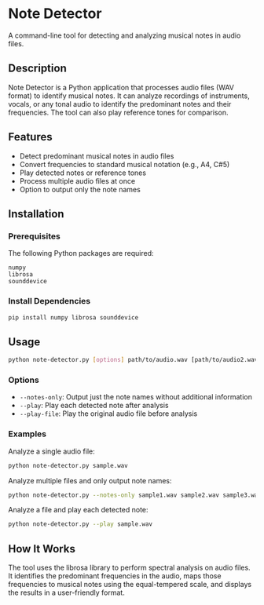 # Note Detector

A command-line tool for detecting and analyzing musical notes in audio files.

## Description

Note Detector is a Python application that processes audio files (WAV format) to identify musical notes. It can analyze recordings of instruments, vocals, or any tonal audio to identify the predominant notes and their frequencies. The tool can also play reference tones for comparison.

## Features

- Detect predominant musical notes in audio files
- Convert frequencies to standard musical notation (e.g., A4, C#5)
- Play detected notes or reference tones
- Process multiple audio files at once
- Option to output only the note names

## Installation

### Prerequisites

The following Python packages are required:

```
numpy
librosa
sounddevice
```

### Install Dependencies

```bash
pip install numpy librosa sounddevice
```

## Usage

```bash
python note-detector.py [options] path/to/audio.wav [path/to/audio2.wav ...]
```

### Options

- `--notes-only`: Output just the note names without additional information
- `--play`: Play each detected note after analysis
- `--play-file`: Play the original audio file before analysis

### Examples

Analyze a single audio file:
```bash
python note-detector.py sample.wav
```

Analyze multiple files and only output note names:
```bash
python note-detector.py --notes-only sample1.wav sample2.wav sample3.wav
```

Analyze a file and play each detected note:
```bash
python note-detector.py --play sample.wav
```

## How It Works

The tool uses the librosa library to perform spectral analysis on audio files. It identifies the predominant frequencies in the audio, maps those frequencies to musical notes using the equal-tempered scale, and displays the results in a user-friendly format.

